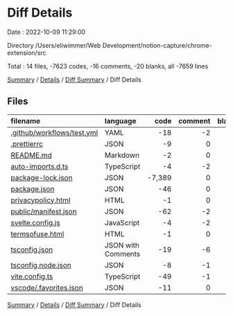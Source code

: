 # Diff Details

Date : 2022-10-09 11:29:00

Directory /Users/eliwimmer/Web Development/notion-capture/chrome-extension/src

Total : 14 files,  -7623 codes, -16 comments, -20 blanks, all -7659 lines

[Summary](results.md) / [Details](details.md) / [Diff Summary](diff.md) / Diff Details

## Files
| filename | language | code | comment | blank | total |
| :--- | :--- | ---: | ---: | ---: | ---: |
| [.github/workflows/test.yml](/.github/workflows/test.yml) | YAML | -18 | -2 | -3 | -23 |
| [.prettierrc](/.prettierrc) | JSON | -9 | 0 | 0 | -9 |
| [README.md](/README.md) | Markdown | -2 | 0 | -2 | -4 |
| [auto-imports.d.ts](/auto-imports.d.ts) | TypeScript | -4 | -2 | -2 | -8 |
| [package-lock.json](/package-lock.json) | JSON | -7,389 | 0 | -1 | -7,390 |
| [package.json](/package.json) | JSON | -46 | 0 | -1 | -47 |
| [privacypolicy.html](/privacypolicy.html) | HTML | -1 | 0 | 0 | -1 |
| [public/manifest.json](/public/manifest.json) | JSON | -62 | -2 | -1 | -65 |
| [svelte.config.js](/svelte.config.js) | JavaScript | -4 | -2 | -2 | -8 |
| [termsofuse.html](/termsofuse.html) | HTML | -1 | 0 | 0 | -1 |
| [tsconfig.json](/tsconfig.json) | JSON with Comments | -19 | -6 | -1 | -26 |
| [tsconfig.node.json](/tsconfig.node.json) | JSON | -8 | -1 | -1 | -10 |
| [vite.config.ts](/vite.config.ts) | TypeScript | -49 | -1 | -5 | -55 |
| [vscode/.favorites.json](/vscode/.favorites.json) | JSON | -11 | 0 | -1 | -12 |

[Summary](results.md) / [Details](details.md) / [Diff Summary](diff.md) / Diff Details